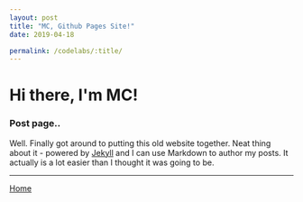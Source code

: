 ```yaml
---
layout: post
title: "MC, Github Pages Site!"
date: 2019-04-18

permalink: /codelabs/:title/
---
```


# Hi there, I'm MC!

### Post page..


Well. Finally got around to putting this old website together.
Neat thing about it - powered by [Jekyll](http://jekyllrb.com) and I can use Markdown to author my posts.
It actually is a lot easier than I thought it was going to be.

<hr/>

[Home](./)

